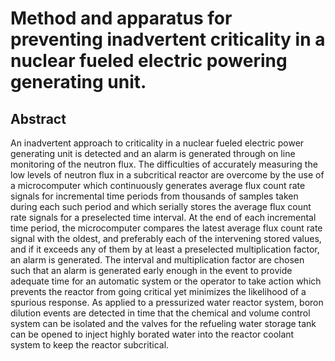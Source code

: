 # Method and apparatus for preventing inadvertent criticality in a nuclear fueled electric powering generating unit.

## Abstract
An inadvertent approach to criticality in a nuclear fueled electric power generating unit is detected and an alarm is generated through on line monitoring of the neutron flux. The difficulties of accurately measuring the low levels of neutron flux in a subcritical reactor are overcome by the use of a microcomputer which continuously generates average flux count rate signals for incremental time periods from thousands of samples taken during each such period and which serially stores the average flux count rate signals for a preselected time interval. At the end of each incremental time period, the microcomputer compares the latest average flux count rate signal with the oldest, and preferably each of the intervening stored values, and if it exceeds any of them by at least a preselected multiplication factor, an alarm is generated. The interval and multiplication factor are chosen such that an alarm is generated early enough in the event to provide adequate time for an automatic system or the operator to take action which prevents the reactor from going critical yet minimizes the likelihood of a spurious response. As applied to a pressurized water reactor system, boron dilution events are detected in time that the chemical and volume control system can be isolated and the valves for the refueling water storage tank can be opened to inject highly borated water into the reactor coolant system to keep the reactor subcritical.